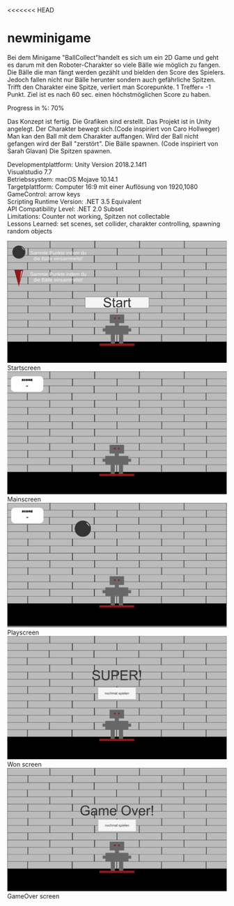 <<<<<<< HEAD
# newminigame
Bei dem Minigame "BallCollect"handelt es sich um ein 2D Game und geht es darum mit den Roboter-Charakter so viele Bälle wie möglich zu fangen. Die Bälle die man fängt werden gezählt und bielden den Score des Spielers. Jedoch fallen nicht nur Bälle herunter sondern auch gefährliche Spitzen. Trifft den Charakter eine Spitze, verliert man Scorepunkte. 1 Treffer= -1 Punkt. Ziel ist es nach 60 sec. einen höchstmöglichen Score zu haben.

Progress in %: 70%

Das Konzept ist fertig.
Die Grafiken sind erstellt.
Das Projekt ist in Unity angelegt.
Der Charakter bewegt sich.(Code inspiriert von Caro Hollweger)
Man kan den Ball mit dem Charakter auffangen.
Wird der Ball nicht gefangen wird der Ball "zerstört".
Die Bälle spawnen. (Code inspiriert von Sarah Glavan)
Die Spitzen spawnen.



Developmentplattform: Unity Version 2018.2.14f1 
<br>
Visualstudio 7.7
<br>
Betriebssystem: macOS Mojave 10.14.1
<br>
Targetplattform: Computer 16:9 mit einer Auflösung von 1920,1080 
<br>
GameControl: arrow keys
<br>
Scripting Runtime Version: .NET 3.5 Equivalent
<br>
API Compatibility Level: .NET 2.0 Subset
<br>
Limitations: Counter not working, Spitzen not collectable
<br>
Lessons Learned: set scenes, set collider, charakter controlling, spawning random objects


<img src="Screenshots/startscreen.png">
Startscreen
<img src="Screenshots/mainscreen.png">
Mainscreen
<img src="Screenshots/playscreen.png">
Playscreen
<img src="Screenshots/wonscreen.png">
Won screen
<img src="Screenshots/gameoverscreen.png">
GameOver screen